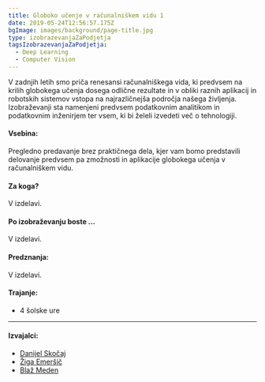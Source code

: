 ```yaml
---
title: Globoko učenje v računalniškem vidu 1
date: 2019-05-24T12:56:57.175Z
bgImage: images/background/page-title.jpg
type: izobrazevanjaZaPodjetja
tagsIzobrazevanjaZaPodjetja:
  - Deep Learning
  - Computer Vision
---
```

V zadnjih letih smo priča renesansi računalniškega vida, ki predvsem na krilih globokega učenja dosega odlične rezultate in v obliki raznih aplikacij in robotskih sistemov vstopa na najrazličnejša področja našega življenja. Izobraževanji sta namenjeni predvsem podatkovnim analitikom in
podatkovnim inženirjem ter vsem, ki bi želeli izvedeti več o tehnologiji.

#### Vsebina:

Pregledno predavanje brez praktičnega dela, kjer vam bomo predstavili delovanje predvsem pa zmožnosti in aplikacije globokega učenja v računalniškem vidu. 

#### Za koga?

V izdelavi.

#### Po izobraževanju boste ...

V izdelavi.

#### Predznanja:

V izdelavi.

#### Trajanje:

* 4 šolske ure 

- - -

#### Izvajalci:

* [Danijel Skočaj ](/izvajalci/danijel-skocaj/)
* [Žiga Emeršič](/izvajalci/ziga-emersic/) 
* [Blaž Meden](/izvajalci/blaz-meden/)
